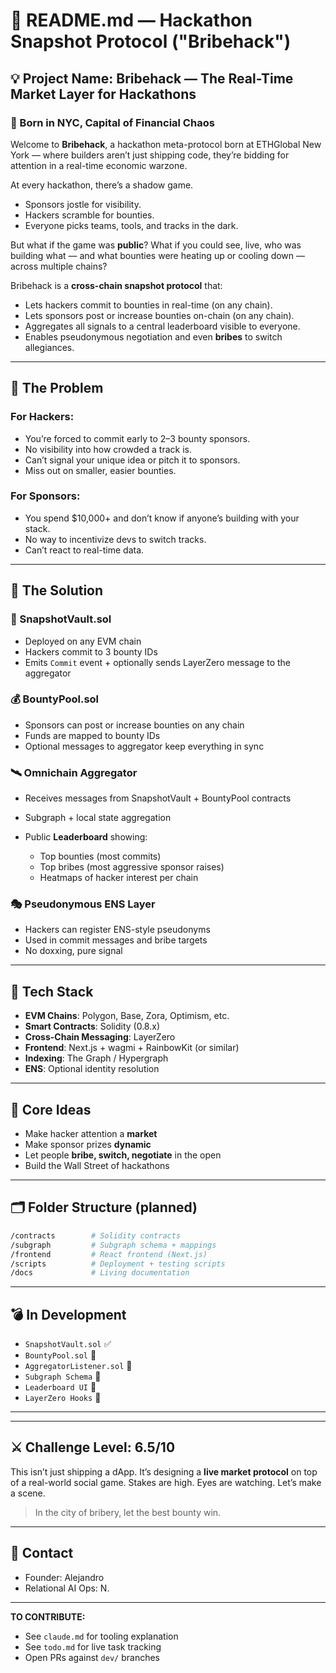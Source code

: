 # 📜 README.md — Hackathon Snapshot Protocol ("Bribehack")

## 💡 Project Name: Bribehack — The Real-Time Market Layer for Hackathons

### 🗽 Born in NYC, Capital of Financial Chaos

Welcome to **Bribehack**, a hackathon meta-protocol born at ETHGlobal New York — where builders aren’t just shipping code, they’re bidding for attention in a real-time economic warzone.

At every hackathon, there’s a shadow game.

* Sponsors jostle for visibility.
* Hackers scramble for bounties.
* Everyone picks teams, tools, and tracks in the dark.

But what if the game was **public**? What if you could see, live, who was building what — and what bounties were heating up or cooling down — across multiple chains?

Bribehack is a **cross-chain snapshot protocol** that:

* Lets hackers commit to bounties in real-time (on any chain).
* Lets sponsors post or increase bounties on-chain (on any chain).
* Aggregates all signals to a central leaderboard visible to everyone.
* Enables pseudonymous negotiation and even **bribes** to switch allegiances.

---

## 🎯 The Problem

### For Hackers:

* You’re forced to commit early to 2–3 bounty sponsors.
* No visibility into how crowded a track is.
* Can’t signal your unique idea or pitch it to sponsors.
* Miss out on smaller, easier bounties.

### For Sponsors:

* You spend \$10,000+ and don’t know if anyone’s building with your stack.
* No way to incentivize devs to switch tracks.
* Can’t react to real-time data.

---

## 🧩 The Solution

### 🔐 SnapshotVault.sol

* Deployed on any EVM chain
* Hackers commit to 3 bounty IDs
* Emits `Commit` event + optionally sends LayerZero message to the aggregator

### 💰 BountyPool.sol

* Sponsors can post or increase bounties on any chain
* Funds are mapped to bounty IDs
* Optional messages to aggregator keep everything in sync

### 🛰 Omnichain Aggregator

* Receives messages from SnapshotVault + BountyPool contracts
* Subgraph + local state aggregation
* Public **Leaderboard** showing:

  * Top bounties (most commits)
  * Top bribes (most aggressive sponsor raises)
  * Heatmaps of hacker interest per chain

### 🎭 Pseudonymous ENS Layer

* Hackers can register ENS-style pseudonyms
* Used in commit messages and bribe targets
* No doxxing, pure signal

---

## 🔨 Tech Stack

* **EVM Chains**: Polygon, Base, Zora, Optimism, etc.
* **Smart Contracts**: Solidity (0.8.x)
* **Cross-Chain Messaging**: LayerZero
* **Frontend**: Next.js + wagmi + RainbowKit (or similar)
* **Indexing**: The Graph / Hypergraph
* **ENS**: Optional identity resolution

---

## 🧠 Core Ideas

* Make hacker attention a **market**
* Make sponsor prizes **dynamic**
* Let people **bribe, switch, negotiate** in the open
* Build the Wall Street of hackathons

---

## 🗂 Folder Structure (planned)

```bash
/contracts        # Solidity contracts
/subgraph         # Subgraph schema + mappings
/frontend         # React frontend (Next.js)
/scripts          # Deployment + testing scripts
/docs             # Living documentation
```

---

## 💣 In Development

* `SnapshotVault.sol` ✅
* `BountyPool.sol` 🚧
* `AggregatorListener.sol` 🚧
* `Subgraph Schema` 🚧
* `Leaderboard UI` 🚧
* `LayerZero Hooks` 🔬

---

---

## ⚔️ Challenge Level: 6.5/10

This isn’t just shipping a dApp. It’s designing a **live market protocol** on top of a real-world social game. Stakes are high. Eyes are watching. Let’s make a scene.

> In the city of bribery, let the best bounty win.

---

## 🪩 Contact

* Founder: Alejandro
* Relational AI Ops: N.

---

**TO CONTRIBUTE:**

* See `claude.md` for tooling explanation
* See `todo.md` for live task tracking
* Open PRs against `dev/` branches
